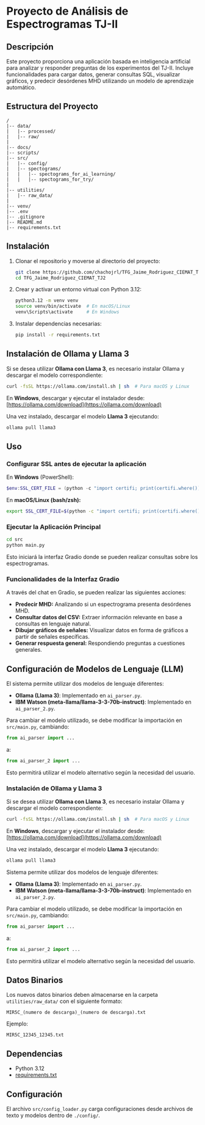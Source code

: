 # Proyecto de Análisis de Espectrogramas TJ-II

## Descripción
Este proyecto proporciona una aplicación basada en inteligencia artificial para analizar y responder preguntas de los experimentos del TJ-II. Incluye funcionalidades para cargar datos, generar consultas SQL, visualizar gráficos, y predecir desórdenes MHD utilizando un modelo de aprendizaje automático.

## Estructura del Proyecto

```
/
|-- data/
|   |-- processed/
|   |-- raw/
|
|-- docs/
|-- scripts/
|-- src/
|   |-- config/
|   |-- spectograms/
|   |   |-- spectograms_for_ai_learning/
|   |   |-- spectograms_for_try/
|
|-- utilities/
|   |-- raw_data/
|
|-- venv/
|-- .env
|-- .gitignore
|-- README.md
|-- requirements.txt
```

## Instalación
1. Clonar el repositorio y moverse al directorio del proyecto:
   ```bash
   git clone https://github.com/chachojrl/TFG_Jaime_Rodriguez_CIEMAT_TJ2.git
   cd TFG_Jaime_Rodriguez_CIEMAT_TJ2
   ```

2. Crear y activar un entorno virtual con Python 3.12:
   ```bash
   python3.12 -m venv venv
   source venv/bin/activate  # En macOS/Linux
   venv\Scripts\activate     # En Windows
   ```

3. Instalar dependencias necesarias:
   ```bash
   pip install -r requirements.txt
   ```

## Instalación de Ollama y Llama 3
Si se desea utilizar **Ollama con Llama 3**, es necesario instalar Ollama y descargar el modelo correspondiente:
```bash
curl -fsSL https://ollama.com/install.sh | sh  # Para macOS y Linux
```
En **Windows**, descargar y ejecutar el instalador desde: [https://ollama.com/download](https://ollama.com/download)

Una vez instalado, descargar el modelo **Llama 3** ejecutando:
```bash
ollama pull llama3
```

## Uso

### Configurar SSL antes de ejecutar la aplicación
En **Windows** (PowerShell):
```powershell
$env:SSL_CERT_FILE = (python -c "import certifi; print(certifi.where())")
```

En **macOS/Linux (bash/zsh):**
```bash
export SSL_CERT_FILE=$(python -c "import certifi; print(certifi.where())")
```

### Ejecutar la Aplicación Principal
```bash
cd src
python main.py
```
Esto iniciará la interfaz Gradio donde se pueden realizar consultas sobre los espectrogramas.

### Funcionalidades de la Interfaz Gradio
A través del chat en Gradio, se pueden realizar las siguientes acciones:
- **Predecir MHD:** Analizando si un espectrograma presenta desórdenes MHD.
- **Consultar datos del CSV:** Extraer información relevante en base a consultas en lenguaje natural.
- **Dibujar gráficos de señales:** Visualizar datos en forma de gráficos a partir de señales específicas.
- **Generar respuesta general:** Respondiendo preguntas a cuestiones generales.

## Configuración de Modelos de Lenguaje (LLM)
El sistema permite utilizar dos modelos de lenguaje diferentes:
- **Ollama (Llama 3)**: Implementado en `ai_parser.py`.
- **IBM Watson (meta-llama/llama-3-3-70b-instruct)**: Implementado en `ai_parser_2.py`.

Para cambiar el modelo utilizado, se debe modificar la importación en `src/main.py`, cambiando:
```python
from ai_parser import ...
```
a:
```python
from ai_parser_2 import ...
```
Esto permitirá utilizar el modelo alternativo según la necesidad del usuario.

### Instalación de Ollama y Llama 3
Si se desea utilizar **Ollama con Llama 3**, es necesario instalar Ollama y descargar el modelo correspondiente:
```bash
curl -fsSL https://ollama.com/install.sh | sh  # Para macOS y Linux
```
En **Windows**, descargar y ejecutar el instalador desde: [https://ollama.com/download](https://ollama.com/download)

Una vez instalado, descargar el modelo **Llama 3** ejecutando:
```bash
ollama pull llama3
```
Sistema permite utilizar dos modelos de lenguaje diferentes:
- **Ollama (Llama 3)**: Implementado en `ai_parser.py`.
- **IBM Watson (meta-llama/llama-3-3-70b-instruct)**: Implementado en `ai_parser_2.py`.

Para cambiar el modelo utilizado, se debe modificar la importación en `src/main.py`, cambiando:
```python
from ai_parser import ...
```
a:
```python
from ai_parser_2 import ...
```
Esto permitirá utilizar el modelo alternativo según la necesidad del usuario.

## Datos Binarios
Los nuevos datos binarios deben almacenarse en la carpeta `utilities/raw_data/` con el siguiente formato:
```plaintext
MIR5C_(numero de descarga)_(numero de descarga).txt
```
Ejemplo:
```plaintext
MIR5C_12345_12345.txt
```

## Dependencias
- Python 3.12
- [requirements.txt](./requirements.txt)

## Configuración
El archivo `src/config_loader.py` carga configuraciones desde archivos de texto y modelos dentro de `./config/`.

